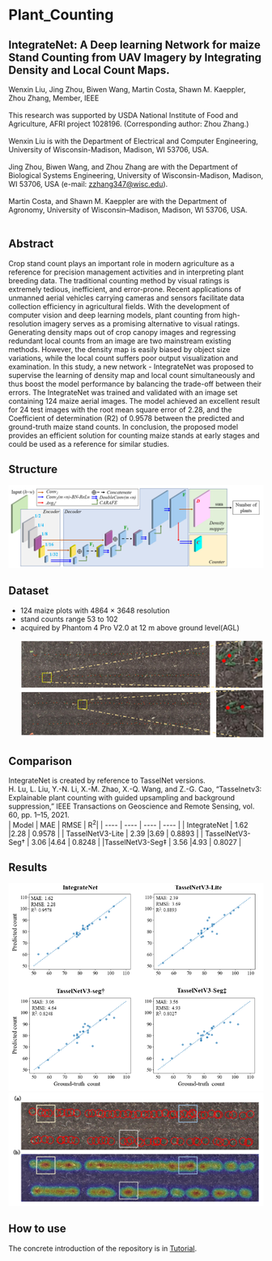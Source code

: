 # Plant_Counting
## IntegrateNet: A Deep learning Network for maize Stand Counting from UAV Imagery by Integrating Density and Local Count Maps.
Wenxin Liu, Jing Zhou, Biwen Wang, Martin Costa, Shawn M. Kaeppler, Zhou Zhang, Member, IEEE <br>  <br>
This research was supported by USDA National Institute of Food and Agriculture, AFRI project 1028196. (Corresponding author: Zhou Zhang.)<br><br>
Wenxin Liu is with the Department of Electrical and Computer Engineering, University of Wisconsin-Madison, Madison, WI 53706, USA.<br><br>
Jing Zhou, Biwen Wang, and Zhou Zhang are with the Department of  Biological Systems Engineering, University of Wisconsin-Madison, Madison, WI 53706, USA (e-mail: zzhang347@wisc.edu).<br><br>
Martin Costa, and Shawn M. Kaeppler are with the Department of Agronomy, University of Wisconsin–Madison, Madison, WI 53706, USA. <br><br>

## Abstract
Crop stand count plays an important role in modern agriculture as a reference for precision management activities and in interpreting plant breeding data. The traditional counting method by visual ratings is extremely tedious, inefficient, and error-prone. Recent applications of unmanned aerial vehicles carrying cameras and sensors facilitate data collection efficiency in agricultural fields. With the development of computer vision and deep learning models, plant counting from high-resolution imagery serves as a promising alternative to visual ratings. Generating density maps out of crop canopy images and regressing redundant local counts from an image are two mainstream existing methods. However, the density map is easily biased by object size variations, while the local count suffers poor output visualization and examination. In this study, a new network - IntegrateNet was proposed to supervise the learning of density map and local count simultaneously and thus boost the model performance by balancing the trade-off between their errors. The IntegrateNet was trained and validated with an image set containing 124 maize aerial images. The model achieved an excellent result for 24 test images with the root mean square error of 2.28, and the Coefficient of determination (R2) of 0.9578 between the predicted and ground-truth maize stand counts. In conclusion, the proposed model provides an efficient solution for counting maize stands at early stages and could be used as a reference for similar studies.

## Structure
![](https://github.com/wliu374/Plant_Counting/blob/main/structure.png) 

## Dataset
* 124 maize plots with 4864 × 3648 resolution
* stand counts range 53 to 102
* acquired by Phantom 4 Pro V2.0 at 12 m above ground level(AGL) <br><br>
![](https://github.com/wliu374/Plant_Counting/blob/main/figures/Fig.3.PNG)<br>
![](https://github.com/wliu374/Plant_Counting/blob/main/figures/Fig.4.PNG)

## Comparison
IntegrateNet is created by reference to TasselNet versions. <br> 
H. Lu, L. Liu, Y.-N. Li, X.-M. Zhao, X.-Q. Wang, and Z.-G. Cao, “Tasselnetv3: Explainable plant counting with guided upsampling and background suppression,” IEEE Transactions on Geoscience and Remote Sensing, vol. 60, pp. 1–15, 2021.  <br>
|  Model   | MAE  | RMSE | R<sup>2</sup>|
|  ----  | ----  |  ----  | ----  |
| IntegrateNet  | 1.62 |2.28  | 0.9578 |
| TasselNetV3-Lite | 2.39 |3.69  | 0.8893 |
| TasselNetV3-Seg† | 3.06 |4.64  | 0.8248 |
|TasselNetV3-Seg‡  | 3.56 |4.93  | 0.8027 |

## Results
![](https://github.com/wliu374/Plant_Counting/blob/main/figures/ScatterPlot.PNG)<br>
![](https://github.com/wliu374/Plant_Counting/blob/main/figures/figure1.PNG)<br>

## How to use
The concrete introduction of the repository is in [Tutorial](https://github.com/wliu374/Plant_Counting/blob/main/Tutorial.pdf).

